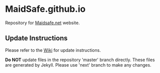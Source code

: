 MaidSafe.github.io
==================

Repository for [Maidsafe.net](http://maidsafe.net/) website. 

## Update Instructions

Please refer to the [Wiki](https://github.com/maidsafe/maidsafe.github.io/wiki) for update instructions.

**Do NOT** update files in the repository 'master' branch directly. These files are generated by Jekyll. Please use 'next' branch to make any changes.
